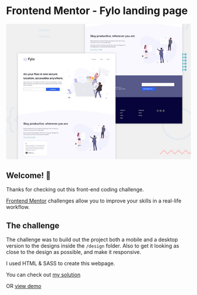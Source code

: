 # Frontend Mentor - Fylo landing page

![Design preview for the Fylo data storage component coding challenge](./design/desktop-preview.jpg)

## Welcome! 👋

Thanks for checking out this front-end coding challenge.

[Frontend Mentor](https://www.frontendmentor.io) challenges allow you to improve your skills in a real-life workflow.

## The challenge

The challenge was to build out the project both a mobile and a desktop version to the designs inside the `/design` folder. Also to get it looking as close to the design as possible, and  make it responsive.

I used HTML & SASS to create this webpage.

You can check out [my solution](https://www.frontendmentor.io/solutions/fylo-landing-page-using-flexbox-and-sass-PMxWE4Pr3)

OR [view demo](https://fylo-landing-page-iota-two.vercel.app/)